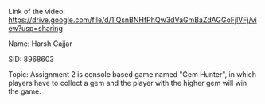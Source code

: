 Link of the video: https://drive.google.com/file/d/1IQsnBNHfPhQw3dVaGmBaZdAGGoFjlVFj/view?usp=sharing

Name: Harsh Gajjar

SID: 8968603

Topic: Assignment 2 is console based game named "Gem Hunter", in which players have to collect a gem and the player with the higher gem will win the game. 
